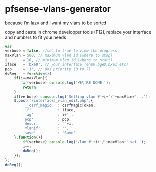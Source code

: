 # pfsense-vlans-generator
because i'm lazy and I want my vlans to be sorted

copy and paste in chrome developper tools (F12), replace your interface and numbers to fit your needs

```javascript
var
verbose = false, //set to true to view the progress
maxVlan = 500, // maximum vlan id (where to stop)
i       = 10, // minimum vlan id (where to start)
iface   = 'bxe0', // your interface (enp0,bge0,bxe1 etc)
pcp     = '1', // Qos priority (0 to 7)
doReq   = function(){
    if(i==maxVlan){
        if(verbose) console.log('WE\'RE DONE.');
        return;
    }
    if(verbose) console.log('Setting vlan #'+i+'/'+maxVlan+'...');
    $.post('/interfaces_vlan_edit.php',{
        '__csrf_magic'  : csrfMagicToken,
        'if'            : iface,
        'tag'           : i+'',
        'pcp'           : pcp,
        'descr'         : ''+i,
        'vlanif'        : '',
        'save'          : 'Save'
    },function(){
        if(verbose) console.log('Vlan #'+i+'/'+maxVlan+' set.');
        i++;
        doReq();
    });
};
doReq();
```
